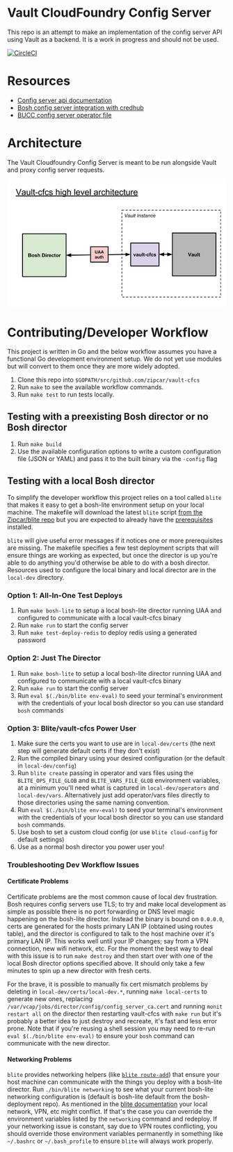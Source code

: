 # Vault CloudFoundry Config Server
This repo is an attempt to make an implementation of the config server API using Vault as a backend. It is a work in progress and should not be used.

[![CircleCI](https://circleci.com/gh/Zipcar/vault-cfcs/tree/master.svg?style=svg)](https://circleci.com/gh/Zipcar/vault-cfcs/tree/master)

# Resources
  - [Config server api documentation](https://github.com/cloudfoundry/config-server/blob/master/docs/api.md)
  - [Bosh config server integration with credhub](https://github.com/cloudfoundry-incubator/credhub/blob/master/docs/bosh-config-server.md)
  - [BUCC config server operator file](https://github.com/starkandwayne/bucc/blob/d477e927c79014b86a8694f3d724f260ae9f2fff/src/bosh-deployment/misc/config-server.yml)
 
# Architecture
The Vault Cloudfoundry Config Server is meant to be run alongside Vault and proxy config server requests.

![high level architecture diagram](docs/diagrams/high-level-architecture.jpg)
 
# Contributing/Developer Workflow
This project is written in Go and the below workflow assumes you have a functional Go development environment setup. 
We do not yet use modules but will convert to them once they are more widely adopted. 

 1. Clone this repo into `$GOPATH/src/github.com/zipcar/vault-cfcs`
 1. Run `make` to see the available workflow commands.
 1. Run `make test` to run tests locally.

## Testing with a preexisting Bosh director or no Bosh director
 1. Run `make build`
 1. Use the available configuration options to write a custom configuration file (JSON or YAML) and pass it to the built binary via the `-config` flag
 
## Testing with a local Bosh director
To simplify the developer workflow this project relies on a tool called `blite` that makes it easy to get a bosh-lite 
environment setup on your local machine. The makefile will download the latest `blite` script [from the Zipcar/blite repo](https://github.com/Zipcar/blite) 
but you are expected to already have the [prerequisites](https://github.com/Zipcar/blite#dependencies) installed. 

`blite` will give useful error messages if it notices one or more prerequisites are missing. The makefile specifies a 
few test deployment scripts that will ensure things are working as expected, but once the director is up you're able to 
do anything you'd otherwise be able to do with a bosh director. Resources used to configure the local binary and local
director are in the `local-dev` directory.

### Option 1: All-In-One Test Deploys
 1. Run `make bosh-lite` to setup a local bosh-lite director running UAA and configured to communicate with a local vault-cfcs binary
 1. Run `make run` to start the config server
 1. Run `make test-deploy-redis` to deploy redis using a generated password
 
### Option 2: Just The Director
 1. Run `make bosh-lite` to setup a local bosh-lite director running UAA and configured to communicate with a local vault-cfcs binary
 1. Run `make run` to start the config server
 1. Run `eval $(./bin/blite env-eval)` to seed your terminal's environment with the credentials of your local bosh director so you can use standard `bosh` commands
 
### Option 3: Blite/vault-cfcs Power User
 1. Make sure the certs you want to use are in `local-dev/certs` (the next step will generate default certs if they don't exist)
 1. Run the compiled binary using your desired configuration (or the default in `local-dev/config`)
 1. Run `blite create` passing in operator and vars files using the `BLITE_OPS_FILE_GLOB` and `BLITE_VARS_FILE_GLOB` environment variables, at a minimum you'll need what is captured in `local-dev/operators` and `local-dev/vars`. Alternatively just add operator/vars files directly to those directories using the same naming convention.
 1. Run `eval $(./bin/blite env-eval)` to seed your terminal's environment with the credentials of your local bosh director so you can use standard `bosh` commands.
 1. Use bosh to set a custom cloud config (or use `blite cloud-config` for default settings)
 1. Use as a normal bosh director you power user you!
 
### Troubleshooting Dev Workflow Issues

#### Certificate Problems
Certificate problems are the most common cause of local dev frustration. Bosh requires config servers use TLS; to try
and make local development as simple as possible there is no port forwarding or DNS level magic happening on the bosh-lite
director. Instead the binary is bound on `0.0.0.0`, certs are generated for the hosts primary LAN IP (obtained using routes table),
and the director is configured to talk to the host machine over it's primary LAN IP. This works well until your IP changes;
say from a VPN connection, new wifi network, etc. For the moment the best way to deal with this issue is to run `make destroy`
and then start over with one of the local Bosh director options specified above. It should only take a few minutes to spin up 
a new director with fresh certs. 

For the brave, it is possible to manually fix cert mismatch problems by deleting in `local-dev/certs/local-dev.*`, running 
`make local-certs` to generate new ones, replacing `/var/vcap/jobs/director/config/config_server_ca.cert` and running 
`monit restart all` on the director then restarting vault-cfcs with `make run` but it's probably a better idea to just 
destroy and recreate, it's fast and less error prone. Note that if you're reusing a shell session you may need to re-run
`eval $(./bin/blite env-eval)` to ensure your `bosh` command can communicate with the new director.

#### Networking Problems
`blite` provides networking helpers (like [`blite route-add`](https://github.com/Zipcar/blite#route-add)) that ensure your host machine can communicate with the things you deploy with a bosh-lite director.
Run `./bin/blite networking` to see what your current bosh-lite networking configuration is (default is bosh-lite default 
from the bosh-deployment repo). As mentioned in the [blite documentation](https://github.com/Zipcar/blite#avoiding-network-issues) your local network, VPN, etc
might conflict. If that's the case you can override the environment variables listed by the `networking` command and redeploy. 
If your networking issue is constant, say due to VPN routes conflicting, you should override those environment variables 
permanently in something like `~/.bashrc` or `~/.bash_profile` to ensure `blite` will always work properly.
